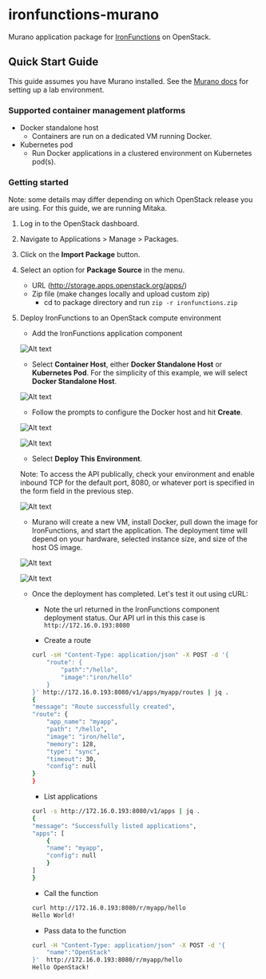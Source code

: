 # ironfunctions-murano

Murano application package for [IronFunctions](https://github.com/iron-io/functions/) on OpenStack.

## Quick Start Guide

This guide assumes you have Murano installed. See the
[Murano docs](http://murano.readthedocs.io/en/stable-kilo/install/index.html#prepare-a-lab-for-murano)
for setting up a lab environment.

### Supported container management platforms

* Docker standalone host
    * Containers are run on a dedicated VM running Docker.
* Kubernetes pod
    * Run Docker applications in a clustered environment on Kubernetes pod(s).

### Getting started

Note: some details may differ depending on which OpenStack release you are using.
For this guide, we are running Mitaka.

1. Log in to the OpenStack dashboard.

2. Navigate to Applications > Manage > Packages.

3. Click on the __Import Package__ button.

4. Select an option for __Package Source__ in the menu.

    * URL (http://storage.apps.openstack.org/apps/)
    * Zip file (make changes locally and upload custom zip)
        * cd to package directory and run `zip -r ironfunctions.zip`

5. Deploy IronFunctions to an OpenStack compute environment

    * Add the IronFunctions application component

    ![Alt text](https://monosnap.com/file/xEiDqs22ydcYXkO2ClBRtsU2Vi6aRt.png)

    * Select __Container Host__, either __Docker Standalone Host__ or __Kubernetes Pod__.
    For the simplicity of this example, we will select __Docker Standalone Host__.

    ![Alt text](https://monosnap.com/file/u7mzH5pzr6x8JbNHmLbD6h0upNPWhn.png)

    * Follow the prompts to configure the Docker host and hit __Create__.

    ![Alt text](https://monosnap.com/file/HQfox1M5Q6dsftgoSO1R8yaAJHpwId.png)

    ![Alt text](https://monosnap.com/file/tbA0aJZCLm8ABVb00f73Zi3xQaQdMV.png)

    * Select __Deploy This Environment__.

    Note: To access the API publically, check your environment and enable inbound TCP
    for the default port, 8080, or whatever port is specified in the form field in the previous step.

    ![Alt text](https://monosnap.com/file/xLFesE2chuhYGxP1dWp5niTgyUoBVI.png)

    * Murano will create a new VM, install Docker, pull down the image for IronFunctions,
    and start the application. The deployment time will depend on your hardware, selected
    instance size, and size of the host OS image.

    ![Alt text](https://monosnap.com/file/2HpGRe8ko2pBc2aE37i5xpbdAUEdm4.png)

    ![Alt text](https://monosnap.com/file/P8FVHd4ah9nQFiY7SZCIxPRJvfMlxn.png)

    * Once the deployment has completed. Let's test it out using cURL:

        * Note the url returned in the IronFunctions component deployment status.
        Our API url in this this case is `http://172.16.0.193:8080`

        * Create a route

        ```bash
        curl -sH "Content-Type: application/json" -X POST -d '{
            "route": {
                "path":"/hello",
                "image":"iron/hello"
            }
        }' http://172.16.0.193:8080/v1/apps/myapp/routes | jq .
        {
        "message": "Route successfully created",
        "route": {
            "app_name": "myapp",
            "path": "/hello",
            "image": "iron/hello",
            "memory": 128,
            "type": "sync",
            "timeout": 30,
            "config": null
        }
        }
        ```

        * List applications

        ```bash
        curl -s http://172.16.0.193:8080/v1/apps | jq .
        {
        "message": "Successfully listed applications",
        "apps": [
            {
            "name": "myapp",
            "config": null
            }
        ]
        }
        ```

        * Call the function

        ```bash
        curl http://172.16.0.193:8080/r/myapp/hello
        Hello World!
        ```

        * Pass data to the function

        ```bash
        curl -H "Content-Type: application/json" -X POST -d '{
            "name":"OpenStack"
        }'  http://172.16.0.193:8080/r/myapp/hello
        Hello OpenStack!
        ```